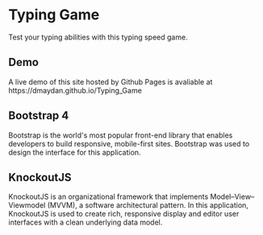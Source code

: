<h1>Typing Game</h1>
Test your typing abilities with this typing speed game. 
<h2>Demo</h2>
A live demo of this site hosted by Github Pages is avaliable at https://dmaydan.github.io/Typing_Game
<h2>Bootstrap 4</h2>
Bootstrap is the world's most popular front-end library that enables developers to build responsive, mobile-first sites. Bootstrap was used to design the interface for this application.
<h2>KnockoutJS</h2>
KnockoutJS is an organizational framework that implements Model–View–Viewmodel (MVVM), a software architectural pattern. In this application, KnockoutJS is used to create rich, responsive display and editor user interfaces with a clean underlying data model.

